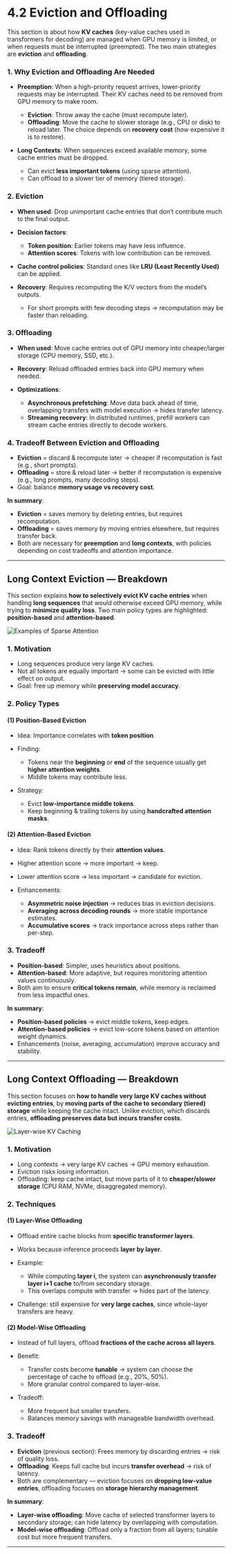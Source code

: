 # **4.2 Eviction and Offloading**

This section is about how **KV caches** (key-value caches used in transformers for decoding) are managed when GPU memory is limited, or when requests must be interrupted (preempted). The two main strategies are **eviction** and **offloading**.


### 1. **Why Eviction and Offloading Are Needed**

* **Preemption**:
  When a high-priority request arrives, lower-priority requests may be interrupted. Their KV caches need to be removed from GPU memory to make room.

  * **Eviction**: Throw away the cache (must recompute later).
  * **Offloading**: Move the cache to slower storage (e.g., CPU or disk) to reload later.
    The choice depends on **recovery cost** (how expensive it is to restore).

* **Long Contexts**:
  When sequences exceed available memory, some cache entries must be dropped.

  * Can evict **less important tokens** (using sparse attention).
  * Can offload to a slower tier of memory (tiered storage).



### 2. **Eviction**

* **When used**: Drop unimportant cache entries that don’t contribute much to the final output.
* **Decision factors**:

  * **Token position**: Earlier tokens may have less influence.
  * **Attention scores**: Tokens with low contribution can be removed.
* **Cache control policies**: Standard ones like **LRU (Least Recently Used)** can be applied.
* **Recovery**: Requires recomputing the K/V vectors from the model’s outputs.

  * For short prompts with few decoding steps → recomputation may be faster than reloading.



### 3. **Offloading**

* **When used**: Move cache entries out of GPU memory into cheaper/larger storage (CPU memory, SSD, etc.).
* **Recovery**: Reload offloaded entries back into GPU memory when needed.
* **Optimizations**:

  * **Asynchronous prefetching**: Move data back ahead of time, overlapping transfers with model execution → hides transfer latency.
  * **Streaming recovery**: In distributed runtimes, prefill workers can stream cache entries directly to decode workers.



### 4. **Tradeoff Between Eviction and Offloading**

* **Eviction** = discard & recompute later → cheaper if recomputation is fast (e.g., short prompts).
* **Offloading** = store & reload later → better if recomputation is expensive (e.g., long prompts, many decoding steps).
* Goal: balance **memory usage vs recovery cost**.



**In summary**:

* **Eviction** = saves memory by deleting entries, but requires recomputation.
* **Offloading** = saves memory by moving entries elsewhere, but requires transfer back.
* Both are necessary for **preemption** and **long contexts**, with policies depending on cost tradeoffs and attention importance.

---


## **Long Context Eviction — Breakdown**

This section explains **how to selectively evict KV cache entries** when handling **long sequences** that would otherwise exceed GPU memory, while trying to **minimize quality loss**. Two main policy types are highlighted: **position-based** and **attention-based**.

![Examples of Sparse Attention](../../images/examples-of-sparse-attention.png)

### 1. **Motivation**

* Long sequences produce very large KV caches.
* Not all tokens are equally important → some can be evicted with little effect on output.
* Goal: free up memory while **preserving model accuracy**.



### 2. **Policy Types**

#### (1) **Position-Based Eviction**

* Idea: Importance correlates with **token position**.
* Finding:

  * Tokens near the **beginning** or **end** of the sequence usually get **higher attention weights**.
  * Middle tokens may contribute less.
* Strategy:

  * Evict **low-importance middle tokens**.
  * Keep beginning & trailing tokens by using **handcrafted attention masks**.



#### (2) **Attention-Based Eviction**

* Idea: Rank tokens directly by their **attention values**.
* Higher attention score → more important → keep.
* Lower attention score → less important → candidate for eviction.
* Enhancements:

  * **Asymmetric noise injection** → reduces bias in eviction decisions.
  * **Averaging across decoding rounds** → more stable importance estimates.
  * **Accumulative scores** → track importance across steps rather than per-step.


### 3. **Tradeoff**

* **Position-based**: Simpler, uses heuristics about positions.
* **Attention-based**: More adaptive, but requires monitoring attention values continuously.
* Both aim to ensure **critical tokens remain**, while memory is reclaimed from less impactful ones.


**In summary**:

* **Position-based policies** → evict middle tokens, keep edges.
* **Attention-based policies** → evict low-score tokens based on attention weight dynamics.
* Enhancements (noise, averaging, accumulation) improve accuracy and stability.

---


## **Long Context Offloading — Breakdown**

This section focuses on **how to handle very large KV caches without evicting entries**, by **moving parts of the cache to secondary (tiered) storage** while keeping the cache intact. Unlike eviction, which discards entries, **offloading preserves data but incurs transfer costs**.


![Layer-wise KV Caching](../../images/layer-wise-kv-caching.png)


### 1. **Motivation**

* Long contexts → very large KV caches → GPU memory exhaustion.
* Eviction risks losing information.
* Offloading: keep cache intact, but move parts of it to **cheaper/slower storage** (CPU RAM, NVMe, disaggregated memory).



### 2. **Techniques**

#### (1) **Layer-Wise Offloading**

* Offload entire cache blocks from **specific transformer layers**.
* Works because inference proceeds **layer by layer**.
* Example:

  * While computing **layer i**, the system can **asynchronously transfer layer i+1 cache** to/from secondary storage.
  * This overlaps compute with transfer → hides part of the latency.
* Challenge: still expensive for **very large caches**, since whole-layer transfers are heavy.



#### (2) **Model-Wise Offloading**

* Instead of full layers, offload **fractions of the cache across all layers**.
* Benefit:

  * Transfer costs become **tunable** → system can choose the percentage of cache to offload (e.g., 20%, 50%).
  * More granular control compared to layer-wise.
* Tradeoff:

  * More frequent but smaller transfers.
  * Balances memory savings with manageable bandwidth overhead.



### 3. **Tradeoff**

* **Eviction** (previous section): Frees memory by discarding entries → risk of quality loss.
* **Offloading**: Keeps full cache but incurs **transfer overhead** → risk of latency.
* Both are complementary — eviction focuses on **dropping low-value entries**, offloading focuses on **storage hierarchy management**.



**In summary**:

* **Layer-wise offloading**: Move cache of selected transformer layers to secondary storage; can hide latency by overlapping with computation.
* **Model-wise offloading**: Offload only a fraction from all layers; tunable cost but more frequent transfers.

---
